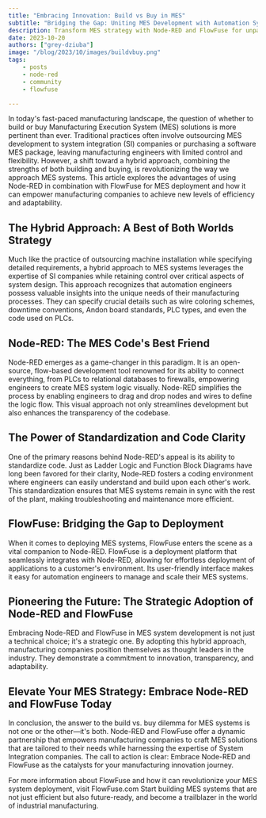 ```yaml
---
title: "Embracing Innovation: Build vs Buy in MES"
subtitle: "Bridging the Gap: Uniting MES Development with Automation System Practices"
description: Transform MES strategy with Node-RED and FlowFuse for unparalleled efficiency and adaptability.
date: 2023-10-20
authors: ["grey-dziuba"]
image: "/blog/2023/10/images/buildvbuy.png"
tags:
    - posts
    - node-red
    - community
    - flowfuse

---
```


In today's fast-paced manufacturing landscape, the question of whether to build or buy Manufacturing Execution System (MES) solutions is more pertinent than ever. Traditional practices often involve outsourcing MES development to system integration (SI) companies or purchasing a software MES package, leaving manufacturing engineers with limited control and flexibility. However, a shift toward a hybrid approach, combining the strengths of both building and buying, is revolutionizing the way we approach MES systems. This article explores the advantages of using Node-RED in combination with FlowFuse for MES deployment and how it can empower manufacturing companies to achieve new levels of efficiency and adaptability.

<!--more-->

## The Hybrid Approach: A Best of Both Worlds Strategy

Much like the practice of outsourcing machine installation while specifying detailed requirements, a hybrid approach to MES systems leverages the expertise of SI companies while retaining control over critical aspects of system design. This approach recognizes that automation engineers possess valuable insights into the unique needs of their manufacturing processes. They can specify crucial details such as wire coloring schemes, downtime conventions, Andon board standards, PLC types, and even the code used on PLCs.


## Node-RED: The MES Code's Best Friend

Node-RED emerges as a game-changer in this paradigm. It is an open-source, flow-based development tool renowned for its ability to connect everything, from PLCs to relational databases to firewalls, empowering engineers to create MES system logic visually. Node-RED simplifies the process by enabling engineers to drag and drop nodes and wires to define the logic flow. This visual approach not only streamlines development but also enhances the transparency of the codebase.  

## The Power of Standardization and Code Clarity

One of the primary reasons behind Node-RED's appeal is its ability to standardize code. Just as Ladder Logic and Function Block Diagrams have long been favored for their clarity, Node-RED fosters a coding environment where engineers can easily understand and build upon each other's work. This standardization ensures that MES systems remain in sync with the rest of the plant, making troubleshooting and maintenance more efficient.

## FlowFuse: Bridging the Gap to Deployment

When it comes to deploying MES systems, FlowFuse enters the scene as a vital companion to Node-RED. FlowFuse is a deployment platform that seamlessly integrates with Node-RED, allowing for effortless deployment of applications to a customer's environment. Its user-friendly interface makes it easy for automation engineers to manage and scale their MES systems.

## Pioneering the Future: The Strategic Adoption of Node-RED and FlowFuse

Embracing Node-RED and FlowFuse in MES system development is not just a technical choice; it's a strategic one. By adopting this hybrid approach, manufacturing companies position themselves as thought leaders in the industry. They demonstrate a commitment to innovation, transparency, and adaptability.

## Elevate Your MES Strategy: Embrace Node-RED and FlowFuse Today

In conclusion, the answer to the build vs. buy dilemma for MES systems is not one or the other—it's both. Node-RED and FlowFuse offer a dynamic partnership that empowers manufacturing companies to craft MES solutions that are tailored to their needs while harnessing the expertise of System Integration companies. The call to action is clear: Embrace Node-RED and FlowFuse as the catalysts for your manufacturing innovation journey.

For more information about FlowFuse and how it can revolutionize your MES system deployment, visit FlowFuse.com Start building MES systems that are not just efficient but also future-ready, and become a trailblazer in the world of industrial manufacturing.

